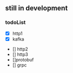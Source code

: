 ## still in development
### todoList

- [x] http1
- [x] kafka
- [] http2
- [] http3
- []protobuf
- [] grpc